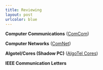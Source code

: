 ```yaml
---
title: Reviewing
layout: post
urlcolor: blue
--- 
```


<span class="anchor" id="review"></span>  

**Computer Communications** ([ComCom](https://www.journals.elsevier.com/computer-communications))  

**Computer Networks** ([ComNet](https://www.journals.elsevier.com/computer-networks))

**Algotel/Cores (Shadow PC)** ([AlgoTel Cores](https://cores-algotel-2020.imag.fr/?page_id=34))

**IEEE Communication Letters**  





